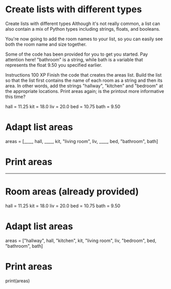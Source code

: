 # Create lists with different types

Create lists with different types
Although it's not really common, a list can also contain a mix of Python types including strings, floats, and booleans.

You're now going to add the room names to your list, so you can easily see both the room name and size together.

Some of the code has been provided for you to get you started. Pay attention here! "bathroom" is a string, while bath is a variable that represents the float 9.50 you specified earlier.

Instructions
100 XP
Finish the code that creates the areas list. Build the list so that the list first contains the name of each room as a string and then its area. In other words, add the strings "hallway", "kitchen" and "bedroom" at the appropriate locations.
Print areas again; is the printout more informative this time?

hall = 11.25
kit = 18.0
liv = 20.0
bed = 10.75
bath = 9.50

# Adapt list areas
areas = [____, hall, ____, kit, "living room", liv, ____, bed, "bathroom", bath]

# Print areas
____

# Room areas (already provided)
hall = 11.25
kit = 18.0
liv = 20.0
bed = 10.75
bath = 9.50

# Adapt list areas
areas = ["hallway", hall, "kitchen", kit, "living room", liv, "bedroom", bed, "bathroom", bath]

# Print areas
print(areas)
